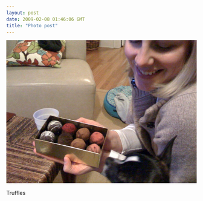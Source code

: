 ```yaml
---
layout: post
date: 2009-02-08 01:46:06 GMT
title: "Photo post"
---
```

![travisj](/images/5a5cf834796e12fbbaca596c36bde15518a3ff380137aa4d627f2251dd46cd6a.jpg)

Truffles